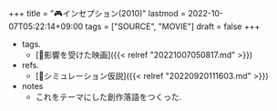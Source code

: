 +++
title = "🎮インセプション(2010)"
lastmod = 2022-10-07T05:22:14+09:00
tags = ["SOURCE", "MOVIE"]
draft = false
+++

-   tags.
    -   [🦊影響を受けた映画]({{< relref "20221007050817.md" >}})
-   refs.
    -   [📝シミュレーション仮説]({{< relref "20220920111603.md" >}})
-   notes
    -   これをテーマにした創作落語をつくった.
